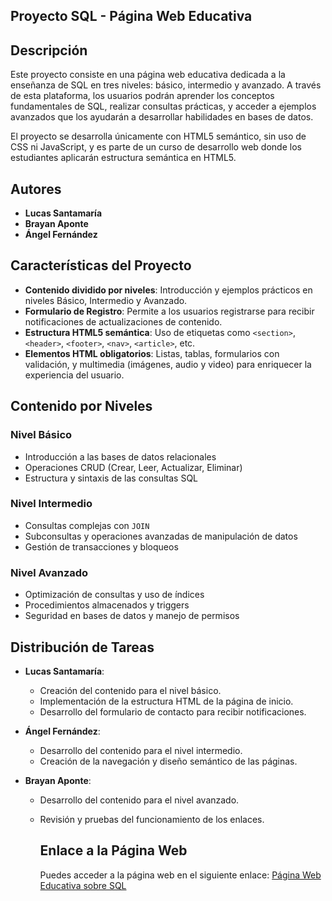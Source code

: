 ## Proyecto SQL - Página Web Educativa

## Descripción
Este proyecto consiste en una página web educativa dedicada a la enseñanza de SQL en tres niveles: básico, intermedio y avanzado. 
A través de esta plataforma, los usuarios podrán aprender los conceptos fundamentales de SQL, realizar consultas prácticas, y acceder a ejemplos avanzados 
que los ayudarán a desarrollar habilidades en bases de datos.

El proyecto se desarrolla únicamente con HTML5 semántico, sin uso de CSS ni JavaScript, y es parte de un curso de desarrollo web donde los estudiantes 
aplicarán estructura semántica en HTML5.

## Autores
- **Lucas Santamaría**
- **Brayan Aponte**
- **Ángel Fernández**

## Características del Proyecto
- **Contenido dividido por niveles**: Introducción y ejemplos prácticos en niveles Básico, Intermedio y Avanzado.
- **Formulario de Registro**: Permite a los usuarios registrarse para recibir notificaciones de actualizaciones de contenido.
- **Estructura HTML5 semántica**: Uso de etiquetas como `<section>`, `<header>`, `<footer>`, `<nav>`, `<article>`, etc.
- **Elementos HTML obligatorios**: Listas, tablas, formularios con validación, y multimedia (imágenes, audio y video) para enriquecer la experiencia del usuario.

## Contenido por Niveles

### Nivel Básico
- Introducción a las bases de datos relacionales
- Operaciones CRUD (Crear, Leer, Actualizar, Eliminar)
- Estructura y sintaxis de las consultas SQL

### Nivel Intermedio
- Consultas complejas con `JOIN`
- Subconsultas y operaciones avanzadas de manipulación de datos
- Gestión de transacciones y bloqueos

### Nivel Avanzado
- Optimización de consultas y uso de índices
- Procedimientos almacenados y triggers
- Seguridad en bases de datos y manejo de permisos

## Distribución de Tareas
- **Lucas Santamaría**:
  - Creación del contenido para el nivel básico.
  - Implementación de la estructura HTML de la página de inicio.
  - Desarrollo del formulario de contacto para recibir notificaciones.

- **Ángel Fernández**:
  - Desarrollo del contenido para el nivel intermedio.
  - Creación de la navegación y diseño semántico de las páginas.

- **Brayan Aponte**:
  - Desarrollo del contenido para el nivel avanzado.
  - Revisión y pruebas del funcionamiento de los enlaces.

    ## Enlace a la Página Web
    Puedes acceder a la página web en el siguiente enlace: [Página Web Educativa sobre SQL](https://tu-enlace-aqui.com)



